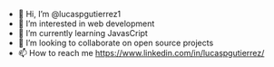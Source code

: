 - 👋 Hi, I’m @lucaspgutierrez1
- 👀 I’m interested in web development
- 🌱 I’m currently learning JavasCript
- 💞️ I’m looking to collaborate on open source projects
- 📫 How to reach me https://www.linkedin.com/in/lucaspgutierrez/

